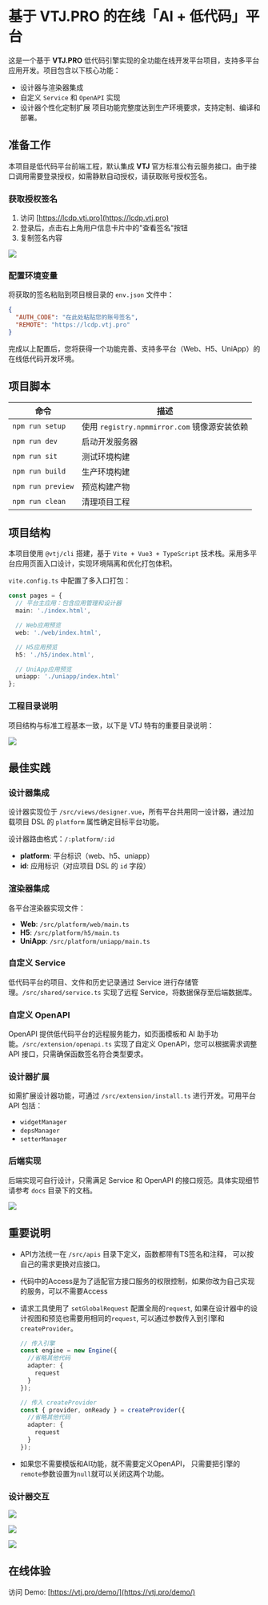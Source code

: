 # 基于 VTJ.PRO 的在线「AI + 低代码」平台

这是一个基于 **VTJ.PRO** 低代码引擎实现的全功能在线开发平台项目，支持多平台应用开发。项目包含以下核心功能：

- 设计器与渲染器集成
- 自定义 `Service` 和 `OpenAPI` 实现
- 设计器个性化定制扩展
  项目功能完整度达到生产环境要求，支持定制、编译和部署。

## 准备工作

本项目是低代码平台前端工程，默认集成 **VTJ** 官方标准公有云服务接口。由于接口调用需要登录授权，如需静默自动授权，请获取账号授权签名。

### 获取授权签名

1. 访问 [https://lcdp.vtj.pro](https://lcdp.vtj.pro)
2. 登录后，点击右上角用户信息卡片中的"查看签名"按钮
3. 复制签名内容

![](./assets/1.png)

### 配置环境变量

将获取的签名粘贴到项目根目录的 `env.json` 文件中：

```json
{
  "AUTH_CODE": "在此处粘贴您的账号签名",
  "REMOTE": "https://lcdp.vtj.pro"
}
```

完成以上配置后，您将获得一个功能完善、支持多平台（Web、H5、UniApp）的在线低代码开发环境。

## 项目脚本

| 命令              | 描述                                         |
| ----------------- | -------------------------------------------- |
| `npm run setup`   | 使用 `registry.npmmirror.com` 镜像源安装依赖 |
| `npm run dev`     | 启动开发服务器                               |
| `npm run sit`     | 测试环境构建                                 |
| `npm run build`   | 生产环境构建                                 |
| `npm run preview` | 预览构建产物                                 |
| `npm run clean`   | 清理项目工程                                 |

## 项目结构

本项目使用 `@vtj/cli` 搭建，基于 `Vite + Vue3 + TypeScript` 技术栈。采用多平台应用页面入口设计，实现环境隔离和优化打包体积。

`vite.config.ts` 中配置了多入口打包：

```typescript
const pages = {
  // 平台主应用：包含应用管理和设计器
  main: './index.html',

  // Web应用预览
  web: './web/index.html',

  // H5应用预览
  h5: './h5/index.html',

  // UniApp应用预览
  uniapp: './uniapp/index.html'
};
```

### 工程目录说明

项目结构与标准工程基本一致，以下是 VTJ 特有的重要目录说明：

![](./assets/2.png)

## 最佳实践

### 设计器集成

设计器实现位于 `/src/views/designer.vue`，所有平台共用同一设计器，通过加载项目 DSL 的 `platform` 属性确定目标平台功能。

设计器路由格式：`/:platform/:id`

- **platform**: 平台标识（web、h5、uniapp）
- **id**: 应用标识（对应项目 DSL 的 `id` 字段）

### 渲染器集成

各平台渲染器实现文件：

- **Web**: `/src/platform/web/main.ts`
- **H5**: `/src/platform/h5/main.ts`
- **UniApp**: `/src/platform/uniapp/main.ts`

### 自定义 Service

低代码平台的项目、文件和历史记录通过 Service 进行存储管理。`/src/shared/service.ts` 实现了远程 Service，将数据保存至后端数据库。

### 自定义 OpenAPI

OpenAPI 提供低代码平台的远程服务能力，如页面模板和 AI 助手功能。`/src/extension/openapi.ts` 实现了自定义 OpenAPI，您可以根据需求调整 API 接口，只需确保函数签名符合类型要求。

### 设计器扩展

如需扩展设计器功能，可通过 `/src/extension/install.ts` 进行开发。可用平台 API 包括：

- `widgetManager`
- `depsManager`
- `setterManager`

### 后端实现

后端实现可自行设计，只需满足 Service 和 OpenAPI 的接口规范。具体实现细节请参考 `docs` 目录下的文档。

![](./assets/3.png)

## 重要说明

- API方法统一在 `/src/apis` 目录下定义，函数都带有TS签名和注释， 可以按自己的需求更换对应接口。

- 代码中的Access是为了适配官方接口服务的权限控制，如果你改为自己实现的服务，可以不需要Access
- 请求工具使用了 `setGlobalRequest` 配置全局的`request`, 如果在设计器中的设计视图和预览也需要用相同的`request`, 可以通过参数传入到引擎和`createProvider`。

  ```ts
  // 传入引擎
  const engine = new Engine({
    //省略其他代码
    adapter: {
      request
    }
  });

  // 传入 createProvider
  const { provider, onReady } = createProvider({
    //省略其他代码
    adapter: {
      request
    }
  });
  ```

- 如果您不需要模版和AI功能，就不需要定义OpenAPI， 只需要把引擎的`remote`参数设置为`null`就可以关闭这两个功能。

### 设计器交互

![](./assets/5.png)

![](./assets/4.png)

![](./assets/6.png)

## 在线体验

访问 Demo: [https://vtj.pro/demo/](https://vtj.pro/demo/)

